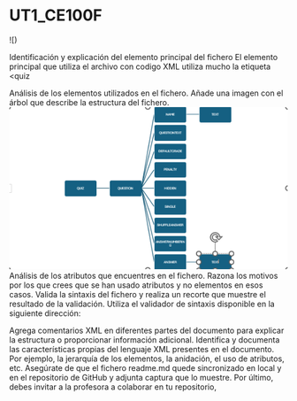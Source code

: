 # UT1_CE100F
![)

Identificación y explicación del elemento principal del fichero 
El elemento principal que utiliza el archivo con codigo XML utiliza mucho la etiqueta <quiz

Análisis de los elementos utilizados en el fichero. Añade una imagen con el árbol que describe la estructura del fichero. 
![arbol XML](/IMAGENES/ARBOL.png)
Análisis de los atributos que encuentres en el fichero. Razona los motivos por los que crees que se han usado atributos y no elementos en esos casos. 
Valida la sintaxis del fichero y realiza un recorte que muestre el resultado de la validación. Utiliza el validador de sintaxis disponible en la siguiente dirección: 


Agrega comentarios XML en diferentes partes del documento para explicar la estructura o proporcionar información adicional. 
Identifica y documenta las características propias del lenguaje XML presentes en el documento. Por ejemplo, la jerarquía de los elementos, la anidación, el uso de atributos, etc. 
Asegúrate de que el fichero readme.md quede sincronizado en local y en el repositorio de GitHub y adjunta captura que lo muestre. 
Por último, debes invitar a la profesora a colaborar en tu repositorio,

